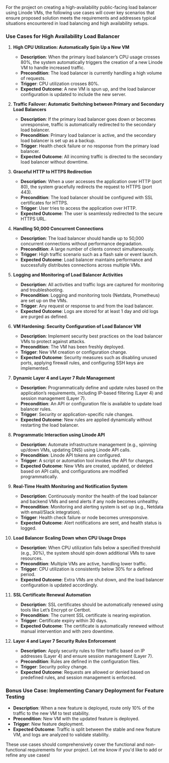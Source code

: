 For the  project on creating a high-availability public-facing load balancer using Linode VMs, the following use cases will cover key scenarios that ensure proposed  solution meets the requirements and addresses typical situations encountered in load balancing and high availability setups.

### **Use Cases for High Availability Load Balancer**

1. **High CPU Utilization: Automatically Spin Up a New VM**
   - **Description**: When the primary load balancer’s CPU usage crosses 80%, the system automatically triggers the creation of a new Linode VM to handle increased traffic.
   - **Precondition**: The load balancer is currently handling a high volume of requests.
   - **Trigger**: CPU utilization crosses 80%.
   - **Expected Outcome**: A new VM is spun up, and the load balancer configuration is updated to include the new server.

2. **Traffic Failover: Automatic Switching between Primary and Secondary Load Balancers**
   - **Description**: If the primary load balancer goes down or becomes unresponsive, traffic is automatically redirected to the secondary load balancer.
   - **Precondition**: Primary load balancer is active, and the secondary load balancer is set up as a backup.
   - **Trigger**: Health check failure or no response from the primary load balancer.
   - **Expected Outcome**: All incoming traffic is directed to the secondary load balancer without downtime.

3. **Graceful HTTP to HTTPS Redirection**
   - **Description**: When a user accesses the application over HTTP (port 80), the system gracefully redirects the request to HTTPS (port 443).
   - **Precondition**: The load balancer should be configured with SSL certificates for HTTPS.
   - **Trigger**: User tries to access the application over HTTP.
   - **Expected Outcome**: The user is seamlessly redirected to the secure HTTPS URL.

4. **Handling 50,000 Concurrent Connections**
   - **Description**: The load balancer should handle up to 50,000 concurrent connections without performance degradation.
   - **Precondition**: A large number of clients connect simultaneously.
   - **Trigger**: High traffic scenario such as a flash sale or event launch.
   - **Expected Outcome**: Load balancer maintains performance and successfully distributes connections across multiple VMs.

5. **Logging and Monitoring of Load Balancer Activities**
   - **Description**: All activities and traffic logs are captured for monitoring and troubleshooting.
   - **Precondition**: Logging and monitoring tools (Netdata, Prometheus) are set up on the VMs.
   - **Trigger**: Any request or response to and from the load balancer.
   - **Expected Outcome**: Logs are stored for at least 1 day and old logs are purged as defined.

6. **VM Hardening: Security Configuration of Load Balancer VM**
   - **Description**: Implement security best practices on the load balancer VMs to protect against attacks.
   - **Precondition**: The VM has been freshly deployed.
   - **Trigger**: New VM creation or configuration change.
   - **Expected Outcome**: Security measures such as disabling unused ports, applying firewall rules, and configuring SSH keys are implemented.

7. **Dynamic Layer 4 and Layer 7 Rule Management**
   - **Description**: Programmatically define and update rules based on the application’s requirements, including IP-based filtering (Layer 4) and session management (Layer 7).
   - **Precondition**: An API or configuration file is available to update load balancer rules.
   - **Trigger**: Security or application-specific rule changes.
   - **Expected Outcome**: New rules are applied dynamically without restarting the load balancer.

8. **Programmatic Interaction using Linode API**
   - **Description**: Automate infrastructure management (e.g., spinning up/down VMs, updating DNS) using Linode API calls.
   - **Precondition**: Linode API tokens are configured.
   - **Trigger**: A script or automation tool invokes the API for changes.
   - **Expected Outcome**: New VMs are created, updated, or deleted based on API calls, and configurations are modified programmatically.

9. **Real-Time Health Monitoring and Notification System**
   - **Description**: Continuously monitor the health of the load balancer and backend VMs and send alerts if any node becomes unhealthy.
   - **Precondition**: Monitoring and alerting system is set up (e.g., Netdata with email/Slack integration).
   - **Trigger**: Health check failure or node becomes unresponsive.
   - **Expected Outcome**: Alert notifications are sent, and health status is logged.

10. **Load Balancer Scaling Down when CPU Usage Drops**
    - **Description**: When CPU utilization falls below a specified threshold (e.g., 30%), the system should spin down additional VMs to save resources.
    - **Precondition**: Multiple VMs are active, handling lower traffic.
    - **Trigger**: CPU utilization is consistently below 30% for a defined period.
    - **Expected Outcome**: Extra VMs are shut down, and the load balancer configuration is updated accordingly.

11. **SSL Certificate Renewal Automation**
    - **Description**: SSL certificates should be automatically renewed using tools like Let’s Encrypt or Certbot.
    - **Precondition**: The current SSL certificate is nearing expiration.
    - **Trigger**: Certificate expiry within 30 days.
    - **Expected Outcome**: The certificate is automatically renewed without manual intervention and with zero downtime.

12. **Layer 4 and Layer 7 Security Rules Enforcement**
    - **Description**: Apply security rules to filter traffic based on IP addresses (Layer 4) and ensure session management (Layer 7).
    - **Precondition**: Rules are defined in the configuration files.
    - **Trigger**: Security policy change.
    - **Expected Outcome**: Requests are allowed or denied based on predefined rules, and session management is enforced.

### **Bonus Use Case: Implementing Canary Deployment for Feature Testing**
- **Description**: When a new feature is deployed, route only 10% of the traffic to the new VM to test stability.
- **Precondition**: New VM with the updated feature is deployed.
- **Trigger**: New feature deployment.
- **Expected Outcome**: Traffic is split between the stable and new feature VM, and logs are analyzed to validate stability.

These use cases should comprehensively cover the functional and non-functional requirements for your project. Let me know if you'd like to add or refine any use cases!
